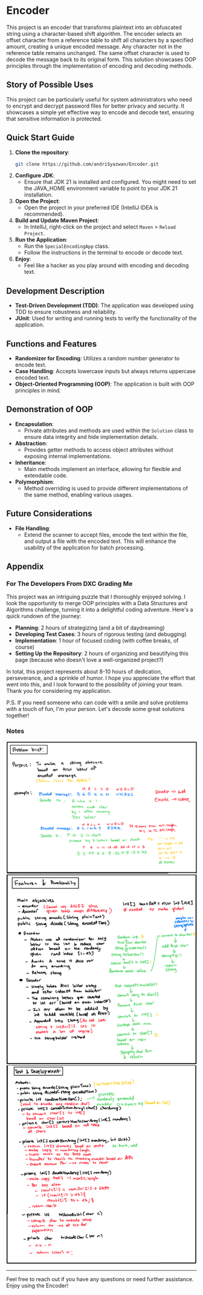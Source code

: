 # Encoder
This project is an encoder that transforms plaintext into an obfuscated string using a character-based shift algorithm. The encoder selects an offset character from a reference table to shift all characters by a specified amount, creating a unique encoded message. Any character not in the reference table remains unchanged. The same offset character is used to decode the message back to its original form. This solution showcases OOP principles through the implementation of encoding and decoding methods.

## Story of Possible Uses
This project can be particularly useful for system administrators who need to encrypt and decrypt password files for better privacy and security. It showcases a simple yet effective way to encode and decode text, ensuring that sensitive information is protected.

## Quick Start Guide
1. **Clone the repository**:
    ```bash
    git clone https://github.com/andriSyazwan/Encoder.git
    ```
2. **Configure JDK**:
    - Ensure that JDK 21 is installed and configured. You might need to set the JAVA_HOME environment variable to point to your JDK 21 installation.
3. **Open the Project**:
    - Open the project in your preferred IDE (IntelliJ IDEA is recommended).
4. **Build and Update Maven Project**:
    - In IntelliJ, right-click on the project and select `Maven` > `Reload Project`.
5. **Run the Application**:
    - Run the `SpecialEncodingApp` class.
    - Follow the instructions in the terminal to encode or decode text.
6. **Enjoy**:
    - Feel like a hacker as you play around with encoding and decoding text.

## Development Description
- **Test-Driven Development (TDD)**: The application was developed using TDD to ensure robustness and reliability.
- **JUnit**: Used for writing and running tests to verify the functionality of the application.

## Functions and Features
- **Randomizer for Encoding**: Utilizes a random number generator to encode text.
- **Case Handling**: Accepts lowercase inputs but always returns uppercase encoded text.
- **Object-Oriented Programming (OOP)**: The application is built with OOP principles in mind.

## Demonstration of OOP
- **Encapsulation**: 
    - Private attributes and methods are used within the `Solution` class to ensure data integrity and hide implementation details.
- **Abstraction**:
    - Provides getter methods to access object attributes without exposing internal implementations.
- **Inheritance**:
    - Main methods implement an interface, allowing for flexible and extendable code.
- **Polymorphism**:
    - Method overriding is used to provide different implementations of the same method, enabling various usages.

## Future Considerations
- **File Handling**:
    - Extend the scanner to accept files, encode the text within the file, and output a file with the encoded text. This will enhance the usability of the application for batch processing.

## Appendix
### For The Developers From DXC Grading Me
This project was an intriguing puzzle that I thoroughly enjoyed solving. I took the opportunity to merge OOP principles with a Data Structures and Algorithms challenge, turning it into a delightful coding adventure. Here's a quick rundown of the journey:

- **Planning**: 2 hours of strategizing (and a bit of daydreaming)
- **Developing Test Cases**: 3 hours of rigorous testing (and debugging)
- **Implementation**: 1 hour of focused coding (with coffee breaks, of course)
- **Setting Up the Repository**: 2 hours of organizing and beautifying this page (because who doesn't love a well-organized project?)

In total, this project represents about 8-10 hours of dedication, perseverance, and a sprinkle of humor. I hope you appreciate the effort that went into this, and I look forward to the possibility of joining your team. Thank you for considering my application.

P.S. If you need someone who can code with a smile and solve problems with a touch of fun, I'm your person. Let's decode some great solutions together!
### Notes
![Problem Brief Notes](Problem%20Brief%20Notes.png)
![Features and Functionality Notes](Features%20and%20Functionality%20notes.png)
![Test and Development Notes](Test%20and%20Development%20notes.png)

---

Feel free to reach out if you have any questions or need further assistance. Enjoy using the Encoder!